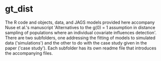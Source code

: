 # gt_dist

The R code and objects, data, and JAGS models provided here accompany Nuse et al.'s manuscript 'Alternatives to the g(0) = 1 assumption in distance sampling of populations where an individual covariate influences detection'.  There are two subfolders, one addressing the fitting of models to simulated data ('simulations') and the other to do with the case study given in the paper ('case study').  Each subfolder has its own readme file that introduces the accompanying files.
